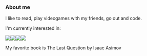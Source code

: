 ### About me
I like to read, play videogames with my friends, go out and code.

I'm currently interested in: 

<img src="http://img.shields.io/badge/-firebase-ECEFF1?style=for-the-badge&logo=firebase&color=555555"/><img src="https://img.shields.io/badge/react%20-%2320232a.svg?&style=for-the-badge&logo=react&logoColor=%2361DAFB"/><img src="https://img.shields.io/badge/angular%20-%23DD0031.svg?&style=for-the-badge&logo=angular&logoColor=white&color=DD0031"/><img src="https://img.shields.io/badge/NestJS%20-%23007ACC.svg?&style=for-the-badge&logo=nestjs&logoColor=white&color=ea2845"/>
  
  My favorite book is The Last Question by Isaac Asimov
